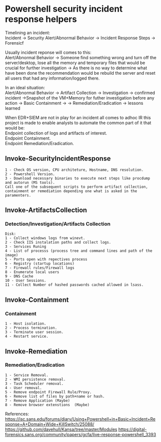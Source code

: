 # Powershell security incident response helpers

Timelining an incident:  
Incident -> Security Alert/Abnormal Behavior -> Incident Response Steps -> Forensicf

Usually incident reponse will comes to this:  
Alert/Abnormal Behavior -> Someone find something wrong and turn off the server/desktop, lose all the memory and temporary files that would be crucial for further investigation -> As there is no way to determine what have been done the recommendation would be rebuild the server and reset all users that had any information/logged there.

In an ideal situation:  
Alert/Abnormal Behavior -> Artifact Collection -> Investigation -> confirmed incident ->Snapshot of the VM+Memory for futher investigation before any action -> Basic Containment ->  -> Remediation/Eradication -> lessons learned

When EDR+SIEM are not in play for an incident all comes to adhoc IR this project is made to enable analysts to automate the common part of it that would be:  
    Endpoint collection of logs and artifacts of interest.  
    Endpoint Containment.  
    Endpoint Remediation/Eradication.  

## Invoke-SecurityIncidentResponse  
    1 - Check OS version, CPU architeture, Hostname, DNS resolution.  
    2 - Powershell Version.  
    3 - Download necessary binaries to execute next steps like procdump and autorun (MS tools).  
    Call one of the subsequent scripts to perform artifact collection, containment or remediation depending one what is asked in the paramenters.  

## Invoke-ArtifactsCollection

### Detection/Investigation/Artifacts Collection  
    Disk:  
    1 - Collect windows logs from winevt.  
    2 - Check IIS instalation paths and collect logs. 
    3 - Services Runing  
    4 - List of processs (process tree and command lines and path of the image)  
    5 - Ports open with repectives process  
    6 - Registry (startup locations)  
    7 - Firewall rules/Firewall logs  
    8 - Enumerate local users  
    9 - DNS Cache  
    10 - User Sessions.  
    11 - Collect Number of hashed passwords cached allowed in lsass.  

## Invoke-Containment  
### Containment  
    1 - Host isolation.  
    2 - Process termination.  
    3 - Terminate user session.  
    4 - Restart service.  

## Invoke-Remediation  
### Remediation/Eradication  
    1 - Service Removal.  
    2 - WMI persistence removal.  
    3 - Task Scheduler removal.  
    4 - User removal.  
    5 - Remove endpoint Firewall Rule/Proxy.  
    6 - Remove list of files by path+name or hash.  
    7 - Remove Application (Maybe)  
    8 - Remove browser extenstions  (Maybe)  


References:
https://isc.sans.edu/forums/diary/Using+Powershell+in+Basic+Incident+Response+A+Domain+Wide+KillSwitch/25088/
https://github.com/davehull/Kansa/tree/master/Modules
https://digital-forensics.sans.org/community/papers/gcfa/live-response-powershell_3393
